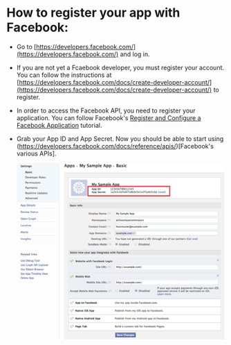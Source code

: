 How to register your app with Facebook:
=======================================

- Go to [https://developers.facebook.com/](https://developers.facebook.com/) and log in.

- If you are not yet a Fcaebook developer, you must register your account. You can follow the instructions at [https://developers.facebook.com/docs/create-developer-account/](https://developers.facebook.com/docs/create-developer-account/) to register.

- In order to access the Facebook API, you need to register your application. You can follow Facebook's [Register and Configure a Facebook Application](https://developers.facebook.com/docs/web/tutorials/scrumptious/register-facebook-application/) tutorial.

- Grab your App ID and App Secret. Now you should be able to start using (https://developers.facebook.com/docs/reference/apis/)[Facebook's various APIs].

	![image](/images/keys.png)